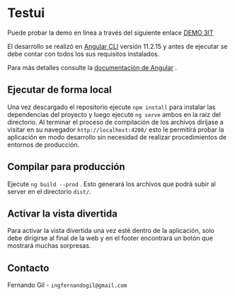# Testui

Puede probar la demo en línea a través del siguiente enlace [DEMO 3IT](https://3it.ingfernandogil.com)

El desarrollo se realizó en [Angular CLI](https://github.com/angular/angular-cli) versión 11.2.15 y antes de ejecutar se debe contar con todos los sus requisitos instalados. 

Para más detalles consulte la  [documentación de Angular](https://angular.io/docs) .

## Ejecutar de forma local

 Una vez descargado el repositorio ejecute `npm install` para instalar las dependencias del proyecto y luego ejecute `ng serve` ambos en la raiz del directorio. Al terminar el proceso de compilación de los archivos diríjase a visitar en su navegador `http://localhost:4200/` esto le permitirá probar la aplicación en modo desarrollo sin necesidad de realizar procedimientos de entornos de producción. 

## Compilar para producción

 Ejecute `ng build --prod` . Esto generará los archivos que podrá subir al server en el directorio  `dist/`.

  
## Activar la vista divertida

Para activar la vista divertida una vez esté dentro de la aplicación, solo debe dirigirse al final de la web y en el footer encontrará un botón que mostrará muchas sorpresas.

## Contacto

Fernando Gil -  `ingfernandogil@gmail.com`
